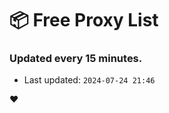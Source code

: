 # :package: Free Proxy List
### Updated every 15 minutes.

- Last updated: `2024-07-24 21:46`

:heart:
